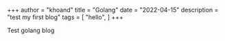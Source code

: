 +++
author = "khoand"
title = "Golang"
date = "2022-04-15"
description = "test my first blog"
tags = [
    "hello",
]
+++

Test golang blog